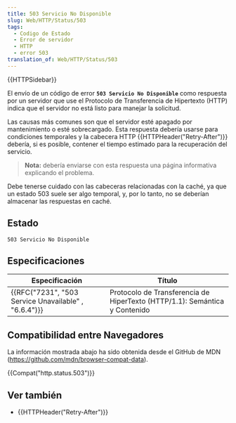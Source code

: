 ```yaml
---
title: 503 Servicio No Disponible
slug: Web/HTTP/Status/503
tags:
  - Codigo de Estado
  - Error de servidor
  - HTTP
  - error 503
translation_of: Web/HTTP/Status/503
---
```

{{HTTPSidebar}}

El envío de un código de error **`503 Servicio No Disponible`** como respuesta por un servidor que use el Protocolo de Transferencia de Hipertexto (HTTP) indica que el servidor no está listo para manejar la solicitud.

Las causas más comunes son que el servidor esté apagado por mantenimiento o esté sobrecargado. Esta respuesta debería usarse para condiciones temporales y la cabecera HTTP {{HTTPHeader("Retry-After")}} debería, si es posible, contener el tiempo estimado para la recuperación del servicio.

> **Nota:** debería enviarse con esta respuesta una página informativa explicando el problema.

Debe tenerse cuidado con las cabeceras relacionadas con la caché, ya que un estado 503 suele ser algo temporal, y, por lo tanto, no se deberían almacenar las respuestas en caché.

## Estado

```
503 Servicio No Disponible
```

## Especificaciones

| Especificación                                                       | Título                                                                     |
| -------------------------------------------------------------------- | -------------------------------------------------------------------------- |
| {{RFC("7231", "503 Service Unavailable" , "6.6.4")}} | Protocolo de Transferencia de HiperTexto (HTTP/1.1): Semántica y Contenido |

## Compatibilidad entre Navegadores

La información mostrada abajo ha sido obtenida desde el GitHub de MDN (<https://github.com/mdn/browser-compat-data>).

{{Compat("http.status.503")}}

## Ver también

- {{HTTPHeader("Retry-After")}}
